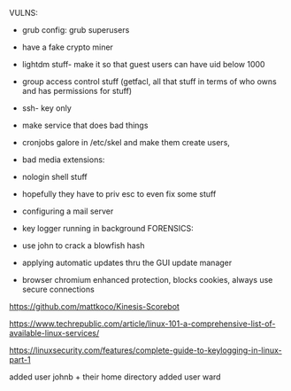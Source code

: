 VULNS:
- grub config: grub superusers
- have a fake crypto miner
- lightdm stuff- make it so that guest users can have uid below 1000

- group access control stuff (getfacl, all that stuff in terms of who owns and has permissions for stuff)

- ssh- key only 
- make service that does bad things 
- cronjobs galore in /etc/skel and make them create users,

- bad media extensions:

- nologin shell stuff

- hopefully they have to priv esc to even fix some stuff

- configuring a mail server 

- key logger running in background
FORENSICS:
- use john to crack a blowfish hash

- applying automatic updates thru the GUI update manager

- browser chromium enhanced protection, blocks cookies, always use secure connections 

https://github.com/mattkoco/Kinesis-Scorebot

https://www.techrepublic.com/article/linux-101-a-comprehensive-list-of-available-linux-services/ 

https://linuxsecurity.com/features/complete-guide-to-keylogging-in-linux-part-1

added user johnb + their home directory
added user ward

